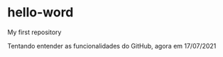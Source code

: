 # hello-word
My first repository

Tentando entender as funcionalidades do GitHub, agora em 17/07/2021
